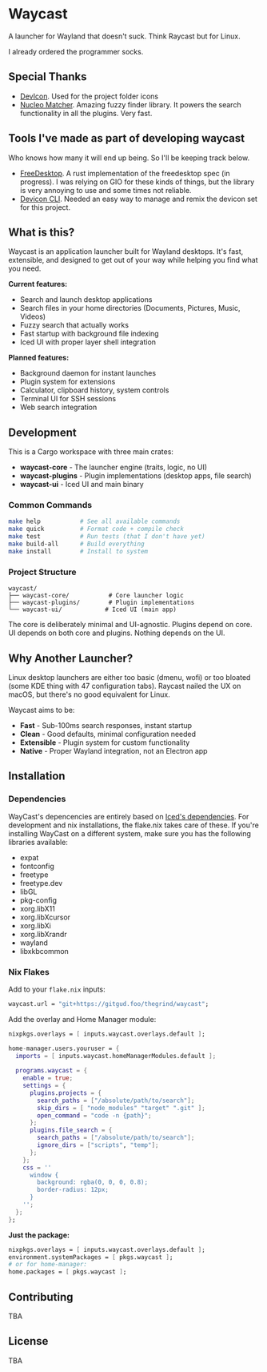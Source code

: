 # Waycast

A launcher for Wayland that doesn't suck. Think Raycast but for Linux.

I already ordered the programmer socks.

## Special Thanks

- [DevIcon](https://devicon.dev/). Used for the project folder icons
- [Nucleo Matcher](https://github.com/helix-editor/nucleo). Amazing fuzzy finder library. It powers the search functionality in all the plugins. Very fast.

## Tools I've made as part of developing waycast

Who knows how many it will end up being. So I'll be keeping track below.

- [FreeDesktop](https://github.com/javif89/freedesktop). A rust implementation of the freedesktop spec (in progress). I was relying on GIO for these kinds of things, but the library is very annoying to use and some times not reliable.
- [Devicon CLI](https://gitgud.foo/javif89/devicon-cli). Needed an easy way to manage and remix the devicon set for this project.

## What is this?

Waycast is an application launcher built for Wayland desktops. It's fast, extensible, and designed to get out of your way while helping you find what you need.

**Current features:**
- Search and launch desktop applications
- Search files in your home directories (Documents, Pictures, Music, Videos)
- Fuzzy search that actually works
- Fast startup with background file indexing
- Iced UI with proper layer shell integration

**Planned features:**
- Background daemon for instant launches
- Plugin system for extensions
- Calculator, clipboard history, system controls
- Terminal UI for SSH sessions
- Web search integration

## Development

This is a Cargo workspace with three main crates:

- **waycast-core** - The launcher engine (traits, logic, no UI)
- **waycast-plugins** - Plugin implementations (desktop apps, file search)
- **waycast-ui** - Iced UI and main binary

### Common Commands

```bash
make help           # See all available commands
make quick          # Format code + compile check
make test           # Run tests (that I don't have yet)
make build-all      # Build everything
make install        # Install to system
```

### Project Structure

```
waycast/
├── waycast-core/           # Core launcher logic
├── waycast-plugins/        # Plugin implementations
└── waycast-ui/            # Iced UI (main app)
```

The core is deliberately minimal and UI-agnostic. Plugins depend on core. UI depends on both core and plugins. Nothing depends on the UI.

## Why Another Launcher?

Linux desktop launchers are either too basic (dmenu, wofi) or too bloated (some KDE thing with 47 configuration tabs). Raycast nailed the UX on macOS, but there's no good equivalent for Linux.

Waycast aims to be:
- **Fast** - Sub-100ms search responses, instant startup
- **Clean** - Good defaults, minimal configuration needed  
- **Extensible** - Plugin system for custom functionality
- **Native** - Proper Wayland integration, not an Electron app

## Installation

### Dependencies

WayCast's depencencies are entirely based on [Iced's dependencies](https://github.com/iced-rs/iced/blob/master/DEPENDENCIES.md).
For development and nix installations, the flake.nix takes care of these. If you're installing WayCast on a 
different system, make sure you has the following libraries available:

- expat
- fontconfig
- freetype
- freetype.dev
- libGL
- pkg-config
- xorg.libX11
- xorg.libXcursor
- xorg.libXi
- xorg.libXrandr
- wayland
- libxkbcommon

### Nix Flakes

Add to your `flake.nix` inputs:
```nix
waycast.url = "git+https://gitgud.foo/thegrind/waycast";
```

Add the overlay and Home Manager module:
```nix
nixpkgs.overlays = [ inputs.waycast.overlays.default ];

home-manager.users.youruser = {
  imports = [ inputs.waycast.homeManagerModules.default ];
  
  programs.waycast = {
    enable = true;
    settings = {
      plugins.projects = {
        search_paths = ["/absolute/path/to/search"];
        skip_dirs = [ "node_modules" "target" ".git" ];
        open_command = "code -n {path}";
      };
      plugins.file_search = {
        search_paths = ["/absolute/path/to/search"];
        ignore_dirs = ["scripts", "temp"];
      };
    };
    css = ''
      window {
        background: rgba(0, 0, 0, 0.8);
        border-radius: 12px;
      }
    '';
  };
};
```

**Just the package:**
```nix
nixpkgs.overlays = [ inputs.waycast.overlays.default ];
environment.systemPackages = [ pkgs.waycast ];
# or for home-manager:
home.packages = [ pkgs.waycast ];
```

## Contributing

TBA

## License

TBA